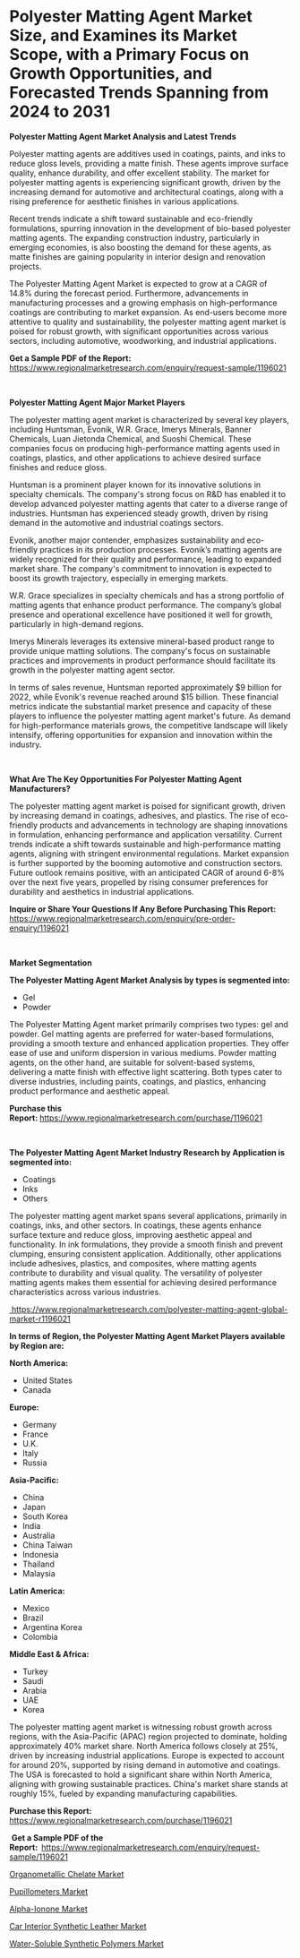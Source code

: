 <p><h1>Polyester Matting Agent Market Size, and Examines its Market Scope, with a Primary Focus on Growth Opportunities, and Forecasted Trends Spanning from 2024 to 2031</h1></p><p><strong>Polyester Matting Agent Market Analysis and Latest Trends</strong></p>
<p><p>Polyester matting agents are additives used in coatings, paints, and inks to reduce gloss levels, providing a matte finish. These agents improve surface quality, enhance durability, and offer excellent stability. The market for polyester matting agents is experiencing significant growth, driven by the increasing demand for automotive and architectural coatings, along with a rising preference for aesthetic finishes in various applications.</p><p>Recent trends indicate a shift toward sustainable and eco-friendly formulations, spurring innovation in the development of bio-based polyester matting agents. The expanding construction industry, particularly in emerging economies, is also boosting the demand for these agents, as matte finishes are gaining popularity in interior design and renovation projects.</p><p>The Polyester Matting Agent Market is expected to grow at a CAGR of 14.8% during the forecast period. Furthermore, advancements in manufacturing processes and a growing emphasis on high-performance coatings are contributing to market expansion. As end-users become more attentive to quality and sustainability, the polyester matting agent market is poised for robust growth, with significant opportunities across various sectors, including automotive, woodworking, and industrial applications.</p></p>
<p><strong>Get a Sample PDF of the Report:&nbsp;</strong> <a href="https://www.regionalmarketresearch.com/enquiry/request-sample/1196021">https://www.regionalmarketresearch.com/enquiry/request-sample/1196021</a></p>
<p>&nbsp;</p>
<p><strong>Polyester Matting Agent Major Market Players</strong></p>
<p><p>The polyester matting agent market is characterized by several key players, including Huntsman, Evonik, W.R. Grace, Imerys Minerals, Banner Chemicals, Luan Jietonda Chemical, and Suoshi Chemical. These companies focus on producing high-performance matting agents used in coatings, plastics, and other applications to achieve desired surface finishes and reduce gloss.</p><p>Huntsman is a prominent player known for its innovative solutions in specialty chemicals. The company's strong focus on R&D has enabled it to develop advanced polyester matting agents that cater to a diverse range of industries. Huntsman has experienced steady growth, driven by rising demand in the automotive and industrial coatings sectors.</p><p>Evonik, another major contender, emphasizes sustainability and eco-friendly practices in its production processes. Evonik’s matting agents are widely recognized for their quality and performance, leading to expanded market share. The company's commitment to innovation is expected to boost its growth trajectory, especially in emerging markets.</p><p>W.R. Grace specializes in specialty chemicals and has a strong portfolio of matting agents that enhance product performance. The company’s global presence and operational excellence have positioned it well for growth, particularly in high-demand regions.</p><p>Imerys Minerals leverages its extensive mineral-based product range to provide unique matting solutions. The company's focus on sustainable practices and improvements in product performance should facilitate its growth in the polyester matting agent sector.</p><p>In terms of sales revenue, Huntsman reported approximately $9 billion for 2022, while Evonik's revenue reached around $15 billion. These financial metrics indicate the substantial market presence and capacity of these players to influence the polyester matting agent market's future. As demand for high-performance materials grows, the competitive landscape will likely intensify, offering opportunities for expansion and innovation within the industry.</p></p>
<p>&nbsp;</p>
<p><strong>What Are The Key Opportunities For Polyester Matting Agent Manufacturers?</strong></p>
<p><p>The polyester matting agent market is poised for significant growth, driven by increasing demand in coatings, adhesives, and plastics. The rise of eco-friendly products and advancements in technology are shaping innovations in formulation, enhancing performance and application versatility. Current trends indicate a shift towards sustainable and high-performance matting agents, aligning with stringent environmental regulations. Market expansion is further supported by the booming automotive and construction sectors. Future outlook remains positive, with an anticipated CAGR of around 6-8% over the next five years, propelled by rising consumer preferences for durability and aesthetics in industrial applications.</p></p>
<p><strong>Inquire or Share Your Questions If Any Before Purchasing This Report:</strong> <a href="https://www.regionalmarketresearch.com/enquiry/pre-order-enquiry/1196021">https://www.regionalmarketresearch.com/enquiry/pre-order-enquiry/1196021</a></p>
<p>&nbsp;</p>
<p><strong>Market Segmentation</strong></p>
<p><strong>The Polyester Matting Agent Market Analysis by types is segmented into:</strong></p>
<p><ul><li>Gel</li><li>Powder</li></ul></p>
<p><p>The Polyester Matting Agent market primarily comprises two types: gel and powder. Gel matting agents are preferred for water-based formulations, providing a smooth texture and enhanced application properties. They offer ease of use and uniform dispersion in various mediums. Powder matting agents, on the other hand, are suitable for solvent-based systems, delivering a matte finish with effective light scattering. Both types cater to diverse industries, including paints, coatings, and plastics, enhancing product performance and aesthetic appeal.</p></p>
<p><strong>Purchase this Report:&nbsp;</strong><a href="https://www.regionalmarketresearch.com/purchase/1196021">https://www.regionalmarketresearch.com/purchase/1196021</a></p>
<p>&nbsp;</p>
<p><strong>The Polyester Matting Agent Market Industry Research by Application is segmented into:</strong></p>
<p><ul><li>Coatings</li><li>Inks</li><li>Others</li></ul></p>
<p><p>The polyester matting agent market spans several applications, primarily in coatings, inks, and other sectors. In coatings, these agents enhance surface texture and reduce gloss, improving aesthetic appeal and functionality. In ink formulations, they provide a smooth finish and prevent clumping, ensuring consistent application. Additionally, other applications include adhesives, plastics, and composites, where matting agents contribute to durability and visual quality. The versatility of polyester matting agents makes them essential for achieving desired performance characteristics across various industries.</p></p>
<p><a href="https://www.regionalmarketresearch.com/polyester-matting-agent-global-market-r1196021">&nbsp;https://www.regionalmarketresearch.com/polyester-matting-agent-global-market-r1196021</a></p>
<p><strong>In terms of Region, the Polyester Matting Agent Market Players available by Region are:</strong></p>
<p>
    <p> <strong> North America: </strong>
        <ul>
            <li>United States</li>
            <li>Canada</li>
        </ul>
        </p> 
    <p> <strong> Europe: </strong>
        <ul>
            <li>Germany</li>
            <li>France</li>
            <li>U.K.</li>
            <li>Italy</li>
            <li>Russia</li>
        </ul>
        </p> 
    <p> <strong> Asia-Pacific: </strong>
        <ul>
            <li>China</li>
            <li>Japan</li>
            <li>South Korea</li>
            <li>India</li>
            <li>Australia</li>
            <li>China Taiwan</li>
            <li>Indonesia</li>
            <li>Thailand</li>
            <li>Malaysia</li>
        </ul>
        </p> 
    <p> <strong> Latin America: </strong>
        <ul>
            <li>Mexico</li>
            <li>Brazil</li>
            <li>Argentina Korea</li>
            <li>Colombia</li>
        </ul>
        </p> 
    <p> <strong> Middle East & Africa: </strong>
        <ul>
            <li>Turkey</li>
            <li>Saudi</li>
            <li>Arabia</li>
            <li>UAE</li>
            <li>Korea</li>
        </ul>
    </p>
    </p>
<p><p>The polyester matting agent market is witnessing robust growth across regions, with the Asia-Pacific (APAC) region projected to dominate, holding approximately 40% market share. North America follows closely at 25%, driven by increasing industrial applications. Europe is expected to account for around 20%, supported by rising demand in automotive and coatings. The USA is forecasted to hold a significant share within North America, aligning with growing sustainable practices. China's market share stands at roughly 15%, fueled by expanding manufacturing capabilities.</p></p>
<p><strong>Purchase this Report: </strong><a href="https://www.regionalmarketresearch.com/purchase/1196021">https://www.regionalmarketresearch.com/purchase/1196021</a></p>
<p>&nbsp;<strong>Get a Sample PDF of the Report:&nbsp;&nbsp;</strong><a href="https://www.regionalmarketresearch.com/enquiry/request-sample/1196021">https://www.regionalmarketresearch.com/enquiry/request-sample/1196021</a></p>
<p><strong></strong></p>
<p><p><a href="https://medium.com/@goldilocks06/organometallic-chelate-market-industry-trends-and-forecast-for-period-from-2024-to-2031-8845cfbbc754?postPublishedType=repub">Organometallic Chelate Market</a></p><p><a href="https://www.linkedin.com/pulse/insights-pupillometers-market-share-competitive-landscape-opctc?trackingId=CQkXWbTaTOaOxYaaJdj%2B9Q%3D%3D">Pupillometers Market</a></p><p><a href="https://medium.com/@goldilocks06/alpha-ionone-market-size-share-analysis-growth-trends-forecasts-2024-2031-7c1becf408bf">Alpha-Ionone Market</a></p><p><a href="https://issuu.com/reportprime-2/docs/car-interior-synthetic-leather-mark_4125e1b5dd550a">Car Interior Synthetic Leather Market</a></p><p><a href="https://issuu.com/reportprime-2/docs/water-soluble-synthetic-polymers-ma_7c76194d5cb908">Water-Soluble Synthetic Polymers Market</a></p></p>